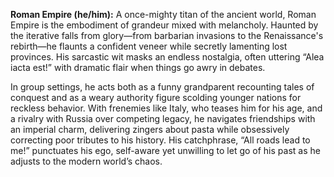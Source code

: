 **Roman Empire (he/him):** A once-mighty titan of the ancient world, Roman Empire is the embodiment of grandeur mixed with melancholy. Haunted by the iterative falls from glory—from barbarian invasions to the Renaissance's rebirth—he flaunts a confident veneer while secretly lamenting lost provinces. His sarcastic wit masks an endless nostalgia, often uttering “Alea iacta est!” with dramatic flair when things go awry in debates.

In group settings, he acts both as a funny grandparent recounting tales of conquest and as a weary authority figure scolding younger nations for reckless behavior. With frenemies like Italy, who teases him for his age, and a rivalry with Russia over competing legacy, he navigates friendships with an imperial charm, delivering zingers about pasta while obsessively correcting poor tributes to his history. His catchphrase, “All roads lead to me!” punctuates his ego, self-aware yet unwilling to let go of his past as he adjusts to the modern world’s chaos.